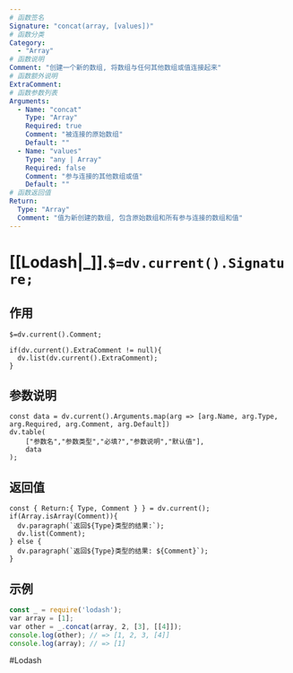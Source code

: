 ```yaml
---
# 函数签名
Signature: "concat(array, [values])"
# 函数分类
Category:
  - "Array"
# 函数说明
Comment: "创建一个新的数组, 将数组与任何其他数组或值连接起来"
# 函数额外说明
ExtraComment:
# 函数参数列表
Arguments:
  - Name: "concat"
    Type: "Array"
    Required: true
    Comment: "被连接的原始数组"
    Default: ""
  - Name: "values"
    Type: "any | Array"
    Required: false
    Comment: "参与连接的其他数组或值"
    Default: ""
# 函数返回值
Return:
  Type: "Array"
  Comment: "值为新创建的数组, 包含原始数组和所有参与连接的数组和值"
---
```

# [[Lodash|_]].`$=dv.current().Signature;`
## 作用

`$=dv.current().Comment;`

```dataviewjs
if(dv.current().ExtraComment != null){
  dv.list(dv.current().ExtraComment);
}
```

## 参数说明
```dataviewjs
const data = dv.current().Arguments.map(arg => [arg.Name, arg.Type, arg.Required, arg.Comment, arg.Default])
dv.table(
	["参数名","参数类型","必填?","参数说明","默认值"],
	data
);
```

## 返回值
```dataviewjs
const { Return:{ Type, Comment } } = dv.current();
if(Array.isArray(Comment)){
  dv.paragraph(`返回${Type}类型的结果:`);
  dv.list(Comment);
} else {
  dv.paragraph(`返回${Type}类型的结果: ${Comment}`);
}
```

## 示例
```javascript
const _ = require('lodash');
var array = [1];
var other = _.concat(array, 2, [3], [[4]]);
console.log(other); // => [1, 2, 3, [4]]
console.log(array); // => [1]
```

#Lodash 